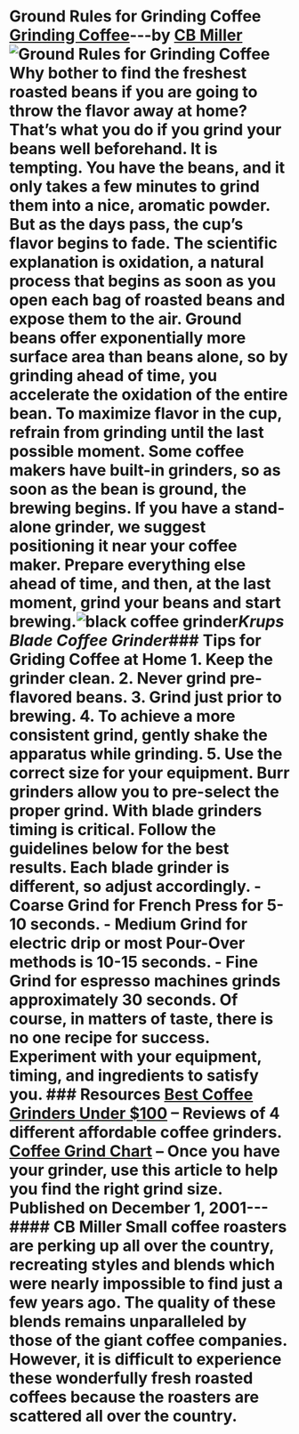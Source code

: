 # Ground Rules for Grinding Coffee [Grinding Coffee](https://ineedcoffee.com/section/grinding-coffee/)---by [CB Miller](https://ineedcoffee.com/by/cb-miller/)![Ground Rules for Grinding Coffee](https://ineedcoffee.com/images/posts/ground-rules-for-grinding-coffee/rules-grinding-coffee.jpg) Why bother to find the freshest roasted beans if you are going to throw the flavor away at home? That’s what you do if you grind your beans well beforehand. It is tempting. You have the beans, and it only takes a few minutes to grind them into a nice, aromatic powder. But as the days pass, the cup’s flavor begins to fade. The scientific explanation is oxidation, a natural process that begins as soon as you open each bag of roasted beans and expose them to the air. Ground beans offer exponentially more surface area than beans alone, so by grinding ahead of time, you accelerate **the oxidation of the entire bean.** To maximize flavor in the cup, refrain from grinding until the last possible moment. Some coffee makers have built-in grinders, so as soon as the bean is ground, the brewing begins. If you have a stand-alone grinder, we suggest positioning it near your coffee maker. Prepare everything else ahead of time, and then, at the last moment, grind your beans and start brewing.![black coffee grinder](https://ineedcoffee.com/assets/black-coffee-grinder1.DoQhx5r6_Z22j3bI.webp)_Krups Blade Coffee Grinder_### Tips for Griding Coffee at Home 1. Keep the grinder clean. 2. Never grind pre-flavored beans. 3. Grind just prior to brewing. 4. To achieve a more consistent grind, gently shake the apparatus while grinding. 5. Use the correct size for your equipment. Burr grinders allow you to pre-select the proper grind. With blade grinders timing is critical. Follow the guidelines below for the best results. Each blade grinder is different, so adjust accordingly. - Coarse Grind for French Press for 5-10 seconds. - Medium Grind for electric drip or most Pour-Over methods is 10-15 seconds. - Fine Grind for espresso machines grinds approximately 30 seconds. Of course, in matters of taste, there is no one recipe for success. Experiment with your equipment, timing, and ingredients to satisfy you. ### Resources [Best Coffee Grinders Under $100](https://ineedcoffee.com/best-coffee-grinders-100/) – Reviews of 4 different affordable coffee grinders. [Coffee Grind Chart](https://ineedcoffee.com/coffee-grind-chart/) – Once you have your grinder, use this article to help you find the right grind size. Published on December 1, 2001--- #### CB Miller Small coffee roasters are perking up all over the country, recreating styles and blends which were nearly impossible to find just a few years ago. The quality of these blends remains unparalleled by those of the giant coffee companies. However, it is difficult to experience these wonderfully fresh roasted coffees because the roasters are scattered all over the country.
